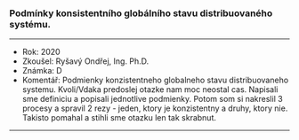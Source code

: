 ### Podmínky konsistentního globálního stavu distribuovaného systému.

----------------------------------------

- Rok: 2020
- Zkoušel: Ryšavý Ondřej, Ing. Ph.D.
- Známka: D
- Komentář: Podmienky konzistentneho globalneho stavu distribuovaneho systemu. Kvoli/Vdaka predoslej otazke nam moc neostal cas. Napisali sme definiciu a popisali jednotlive podmienky. Potom som si nakreslil 3 procesy a spravil 2 rezy - jeden, ktory je konzistentny a druhy, ktory nie. Takisto pomahal a stihli sme otazku len tak skrabnut.

----------------------------------------
